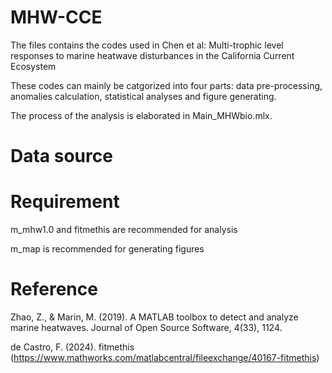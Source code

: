 # MHW-CCE
The files contains the codes used in Chen et al: Multi-trophic level responses to marine heatwave disturbances in the California Current Ecosystem

These codes can mainly be catgorized into four parts: data pre-processing, anomalies calculation, statistical analyses and figure generating. 

The process of the analysis is elaborated in Main_MHWbio.mlx. 

# Data source
[^1]: Satellite sea surface temperature (https://podaac.jpl.nasa.gov/dataset/AVHRR_OI-NCEI-L4-GLOB-v2.0).
[^2]: Satellite chlorophyll a concentration (https://spg-satdata.ucsd.edu/CC4km/).
[^3]: Net primary production, vertically integrated chlorophyll, zooplankton displacement volume, fish eggs, and fish larvae (https://calcofi.org/)
[^4]: Zooplankton taxon-specific biomass by ZooScan (https://oceaninformatics.ucsd.edu/zooscandb/secure/login.php)
[^5]: Size-fractionated chlorophyll, HPLC, flow cytometry (https://oceaninformatics.ucsd.edu/datazoo/catalogs/ccelter/datasets).

# Requirement
m_mhw1.0 and fitmethis are recommended for analysis

m_map is recommended for generating figures

# Reference
Zhao, Z., & Marin, M. (2019). A MATLAB toolbox to detect and analyze marine heatwaves. Journal of Open Source Software, 4(33), 1124.

de Castro, F. (2024). fitmethis (https://www.mathworks.com/matlabcentral/fileexchange/40167-fitmethis)
